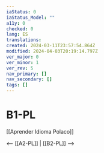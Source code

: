 ```yaml
---
iaStatus: 0
iaStatus_Model: ""
a11y: 0
checked: 0
lang: ES
translations: 
created: 2024-03-11T23:57:54.864Z
modified: 2024-04-03T20:19:14.797Z
ver_major: 0
ver_minor: 1
ver_rev: 5
nav_primary: []
nav_secondary: []
tags: []
---
```

# B1-PL

[[Aprender Idioma Polaco]]

<-- [[A2-PL]] | [[B2-PL]] -->